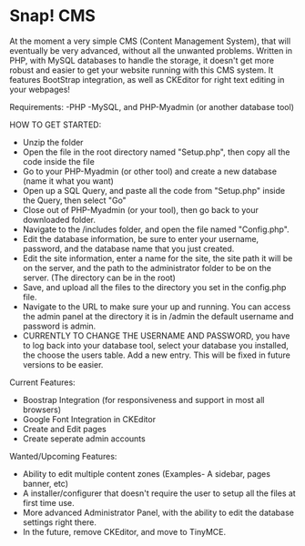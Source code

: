 Snap! CMS
=========

At the moment a very simple CMS (Content Management System), that will eventually be very advanced, without all the unwanted problems. Written in PHP, with MySQL databases to handle the storage, it doesn't get more robust and easier to get your website running with this CMS system. It features BootStrap integration, as well as CKEditor for right text editing in your webpages!

Requirements:
-PHP
-MySQL, and PHP-Myadmin (or another database tool)

HOW TO GET STARTED:
- Unzip the folder
- Open the file in the root directory named "Setup.php", then copy all the code inside the file
- Go to your PHP-Myadmin (or other tool) and create a new database (name it what you want)
- Open up a SQL Query, and paste all the code from "Setup.php" inside the Query, then select "Go"
- Close out of PHP-Myadmin (or your tool), then go back to your downloaded folder.
- Navigate to the /includes folder, and open the file named "Config.php".
- Edit the database information, be sure to enter your username, password, and the database name that you just created.
- Edit the site information, enter a name for the site, the site path it will be on the server, and the path to the administrator folder to be on the server. (The directory can be in the root)
- Save, and upload all the files to the directory you set in the config.php file. 
- Navigate to the URL to make sure your up and running. You can access the admin panel at the directory it is in /admin the default username and password is admin. 
- CURRENTLY TO CHANGE THE USERNAME AND PASSWORD, you have to log back into your database tool, select your database you installed, the choose the users table. Add a new entry. This will be fixed in future versions to be easier.

Current Features:
- Boostrap Integration (for responsiveness and support in most all browsers)
- Google Font Integration in CKEditor
- Create and Edit pages
- Create seperate admin accounts

Wanted/Upcoming Features:
- Ability to edit multiple content zones (Examples- A sidebar, pages banner, etc)
- A installer/configurer that doesn't require the user to setup all the files at first time use.
- More advanced Administrator Panel, with the ability to edit the database settings right there.
- In the future, remove CKEditor, and move to TinyMCE.
